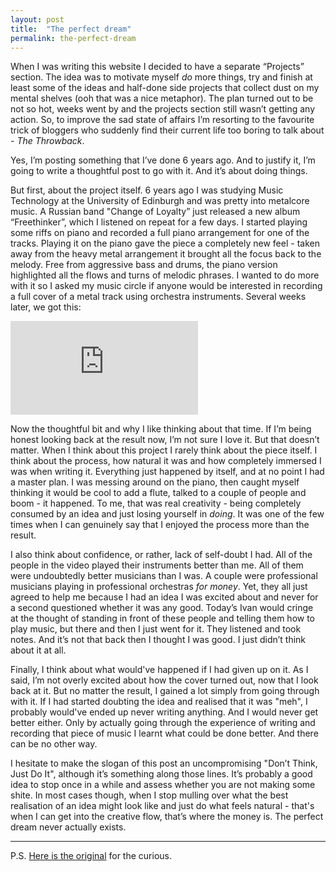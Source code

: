```yaml
---
layout: post
title:  "The perfect dream"
permalink: the-perfect-dream
---
```


When I was writing this website I decided to have a separate “Projects” section. The idea was to motivate myself _do_ more things, try and finish at least some of the ideas and half-done side projects that collect dust on my mental shelves (ooh that was a nice metaphor). The plan turned out to be not so hot, weeks went by and the projects section still wasn’t getting any action. So, to improve the sad state of affairs I’m resorting to the favourite trick of bloggers who suddenly find their current life too boring to talk about - _The Throwback_.

Yes, I’m posting something that I’ve done 6 years ago. And to justify it, I’m going to write a thoughtful post to go with it. And it’s about doing things.

But first, about the project itself. 6 years ago I was studying Music Technology at the University of Edinburgh and was pretty into metalcore music. A Russian band "Change of Loyalty” just released a new album “Freethinker”, which I listened on repeat for a few days. I started playing some riffs on piano and recorded a full piano arrangement for one of the tracks. Playing it on the piano gave the piece a completely new feel - taken away from the heavy metal arrangement it brought all the focus back to the melody. Free from aggressive bass and drums, the piano version highlighted all the flows and turns of melodic phrases. I wanted to do more with it so I asked my music circle if anyone would be interested in recording a full cover of a metal track using orchestra instruments. Several weeks later, we got this:

<div class="videoWrapper">
  <iframe src="https://www.youtube-nocookie.com/embed/t49DBZMOrRI" frameborder="0" allow="accelerometer; autoplay; encrypted-media; gyroscope; picture-in-picture" allowfullscreen></iframe>
</div>

Now the thoughtful bit and why I like thinking about that time. If I’m being honest looking back at the result now, I’m not sure I love it. But that doesn’t matter. When I think about this project I rarely think about the piece itself. I think about the process, how natural it was and how completely immersed I was when writing it. Everything just happened by itself, and at no point I had a master plan. I was messing around on the piano, then caught myself thinking it would be cool to add a flute, talked to a couple of people and boom - it happened. To me, that was real creativity - being completely consumed by an idea and just losing yourself in _doing_. It was one of the few times when I can genuinely say that I enjoyed the process more than the result. 

I also think about confidence, or rather, lack of self-doubt I had. All of the people in the video played their instruments better than me. All of them were undoubtedly better musicians than I was. A couple were professional musicians playing in professional orchestras _for money_. Yet, they all just agreed to help me because I had an idea I was excited about and never for a second questioned whether it was any good. Today’s Ivan would cringe at the thought of standing in front of these people and telling them how to play music, but there and then I just went for it. They listened and took notes. And it’s not that back then I thought I was good. I just didn’t think about it at all.

Finally, I think about what would've happened if I had given up on it. As I said, I’m not overly excited about how the cover turned out, now that I look back at it. But no matter the result, I gained a lot simply from going through with it. If I had started doubting the idea and realised that it was "meh", I probably would've ended up never writing anything. And I would never get better either. Only by actually going through the experience of writing and recording that piece of music I learnt what could be done better. And there can be no other way. 

I hesitate to make the slogan of this post an uncompromising "Don’t Think, Just Do It", although it’s something along those lines. It’s probably a good idea to stop once in a while and assess whether you are not making some shite. In most cases though, when I stop mulling over what the best realisation of an idea might look like and just do what feels natural - that's when I can get into the creative flow, that’s where the money is. The perfect dream never actually exists.

---
P.S. [Here is the original](https://www.youtube.com/watch?v=C1lYpi0ZaEY) for the curious.
